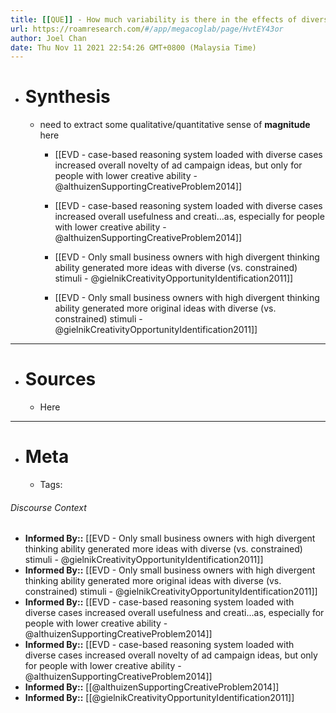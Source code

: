 ```yaml
---
title: [[QUE]] - How much variability is there in the effects of diversity of examples on creative design outputs?
url: https://roamresearch.com/#/app/megacoglab/page/HvtEY43or
author: Joel Chan
date: Thu Nov 11 2021 22:54:26 GMT+0800 (Malaysia Time)
---
```


- # Synthesis

    - need to extract some qualitative/quantitative sense of **magnitude** here

        - [[EVD - case-based reasoning system loaded with diverse cases increased overall novelty of ad campaign ideas, but only for people with lower creative ability - @althuizenSupportingCreativeProblem2014]]

        - [[EVD - case-based reasoning system loaded with diverse cases increased overall usefulness and creati...as, especially for people with lower creative ability - @althuizenSupportingCreativeProblem2014]]

        - [[EVD - Only small business owners with high divergent thinking ability generated more ideas with diverse (vs. constrained) stimuli - @gielnikCreativityOpportunityIdentification2011]]

        - [[EVD - Only small business owners with high divergent thinking ability generated more original ideas with diverse (vs. constrained) stimuli - @gielnikCreativityOpportunityIdentification2011]]
- ---
- # Sources

    - Here
- ---
- # Meta

    - Tags:

###### Discourse Context

- **Informed By::** [[EVD - Only small business owners with high divergent thinking ability generated more ideas with diverse (vs. constrained) stimuli - @gielnikCreativityOpportunityIdentification2011]]
- **Informed By::** [[EVD - Only small business owners with high divergent thinking ability generated more original ideas with diverse (vs. constrained) stimuli - @gielnikCreativityOpportunityIdentification2011]]
- **Informed By::** [[EVD - case-based reasoning system loaded with diverse cases increased overall usefulness and creati...as, especially for people with lower creative ability - @althuizenSupportingCreativeProblem2014]]
- **Informed By::** [[EVD - case-based reasoning system loaded with diverse cases increased overall novelty of ad campaign ideas, but only for people with lower creative ability - @althuizenSupportingCreativeProblem2014]]
- **Informed By::** [[@althuizenSupportingCreativeProblem2014]]
- **Informed By::** [[@gielnikCreativityOpportunityIdentification2011]]
